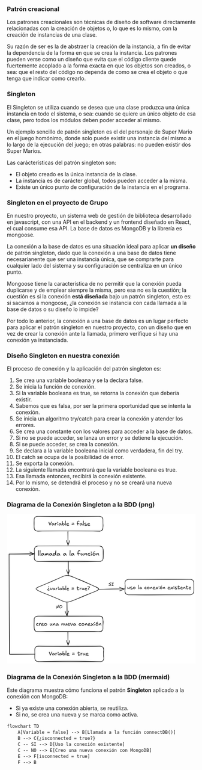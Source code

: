 ### Patrón creacional

Los patrones creacionales son técnicas de diseño de software directamente relacionadas con la creación de objetos o, lo que es lo mismo, con la creación de instancias de una clase.

Su razón de ser es la de abstraer la creación de la instancia, a fin de evitar la dependencia de la forma en que se crea la instancia. Los patrones pueden verse como un diseño que evita que el código cliente quede fuertemente acoplado a la forma exacta en que los objetos son creados, o sea: que el resto del código no dependa de como se crea el objeto o que tenga que indicar como crearlo.

### Singleton

El Singleton se utiliza cuando se desea que una clase produzca una única instancia en todo el sistema, o sea: cuando se quiere un único objeto de esa clase, pero todos los módulos deben poder acceder al mismo.

Un ejemplo sencillo de patrón singleton es el del personaje de Super Mario en el juego homónimo, donde solo puede existir una instancia del mismo a lo largo de la ejecución del juego; en otras palabras: no pueden existir dos Super Marios.

Las carácterísticas del patrón singleton son:

- El objeto creado es la única instancia de la clase.
- La instancia es de carácter global, todos pueden acceder a la misma.
- Existe un único punto de configuración de la instancia en el programa.

### Singleton en el proyecto de Grupo

En nuestro proyecto, un sistema web de gestión de biblioteca desarrollado en javascript, con una API en el backend y un frontend diseñado en React, el cual consume esa API. La base de datos es MongoDB y la librería es mongoose.

La conexión a la base de datos es una situación ideal para aplicar **un diseño** de patrón singleton, dado que la conexión a una base de datos tiene necesarianente que ser una instancia única, que se comprarte para cualquier lado del sistema y su configuración se centraliza en un único punto.

Mongoose tiene la característica de no permitir que la conexión pueda duplicarse y de emplear siempre la misma, pero esa no es la cuestión; la cuestión es si la conexión **está diseñada** bajo un patrón singleton, esto es: si sacamos a mongoose, ¿la conexión se instancia con cada llamada a la base de datos o su diseño lo impide?

Por todo lo anterior, la conexión a una base de datos es un lugar perfecto para aplicar el patrón singleton en nuestro proyecto, con un diseño que en vez de crear la conexión ante la llamada, primero verifique si hay una conexión ya instanciada.

### Diseño Singleton en nuestra conexión

El proceso de conexión y la aplicación del patrón singleton es:

1.	Se crea una variable booleana y se la declara false.
2.	Se inicia la función de conexión.
3.	Si la variable booleana es true, se retorna la conexión que debería existir.
4.	Sabemos que es falsa, por ser la primera oportunidad que se intenta la conexión.
5.	Se inicia un algoritmo try/catch para crear la conexión y atender los errores.
6.	Se crea una constante con los valores para acceder a la base de datos.
7.	Si no se puede acceder, se lanza un error y se detiene la ejecución.
8.	Si se puede acceder, se crea la conexión.
9.	Se declara a la variable booleana inicial como verdadera, fin del try.
10.	El catch se ocupa de la posibilidad de error.
11.	Se exporta la conexión.
12.	La siguiente llamada encontrará que la variable booleana es true.
13.	Esa llamada entonces, recibirá la conexión existente.
14.	Por lo mismo, se detendrá el proceso y no se creará una nueva conexión.

### Diagrama de la Conexión Singleton a la BDD (png)

![alt text](singleton_png-1.png)

### Diagrama de la Conexión Singleton a la BDD (mermaid)

Este diagrama muestra cómo funciona el patrón **Singleton** aplicado a la conexión con MongoDB:  
- Si ya existe una conexión abierta, se reutiliza.  
- Si no, se crea una nueva y se marca como activa.  


```mermaid
flowchart TD
    A[Variable = false] --> B[Llamada a la función connectDB()]
    B --> C{¿isconnected = true?}
    C -- SI --> D[Uso la conexión existente]
    C -- NO --> E[Creo una nueva conexión con MongoDB]
    E --> F[isconnected = true]
    F --> B
```
